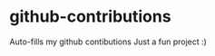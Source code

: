 # github-contributions
Auto-fills my github contibutions 
Just a fun project :) 



 <!-- reference:   https://github.com/bcanseco/github-contribution-graph-action --!> 


